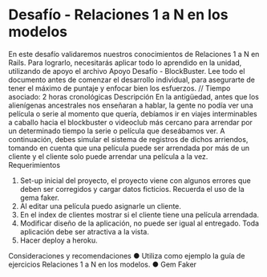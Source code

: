 # Desafío - Relaciones 1 a N en los modelos
En este desafío validaremos nuestros conocimientos de Relaciones 1 a N en Rails. Para
lograrlo, necesitarás aplicar todo lo aprendido en la unidad, utilizando de apoyo el archivo
Apoyo Desafío - BlockBuster.
Lee todo el documento antes de comenzar el desarrollo individual, para asegurarte de tener
el máximo de puntaje y enfocar bien los esfuerzos.
// Tiempo asociado: 2 horas cronológicas
Descripción
En la antigüedad, antes que los alienígenas ancestrales nos enseñaran a hablar, la gente no
podía ver una película o serie al momento que quería, debíamos ir en viajes interminables a
caballo hacia el blockbuster o videoclub más cercano para arrendar por un determinado
tiempo la serie o película que deseábamos ver. A continuación, debes simular el sistema de
registros de dichos arriendos, tomando en cuenta que una película puede ser arrendada por
más de un cliente y el cliente solo puede arrendar una película a la vez.
Requerimientos

1. Set-up inicial del proyecto, el proyecto viene con algunos errores que deben ser
corregidos y cargar datos ficticios.
Recuerda el uso de la gema faker.
2. Al editar una película puedo asignarle un cliente.
3. En el index de clientes mostrar si el cliente tiene una película arrendada.
4. Modificar diseño de la aplicación, no puede ser igual al entregado.
Toda aplicación debe ser atractiva a la vista.
5. Hacer deploy a heroku.


Consideraciones y recomendaciones
● Utiliza como ejemplo la guía de ejercicios Relaciones 1 a N en los modelos.
● Gem Faker
